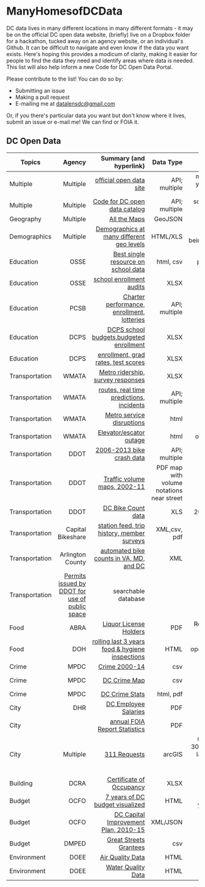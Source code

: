 # ManyHomesofDCData
DC data lives in many different locations in many different formats - it may be on the official DC open data website, (briefly) live on a Dropbox folder for a hackathon, tucked away on an agency website, or an individual's Github. It can be difficult to navigate and even know if the data you want exists. Here's hoping this provides a modicum of clarity, making it easier for people to find the data they need and identify areas where data is needed. This list will also help inform a new Code for DC Open Data Portal. 

Please contribute to the list! You can do so by:
* Submitting an issue
* Making a pull request
* E-mailing me at datalensdc@gmail.com

Or, if you there's particular data you want but don't know where it lives, submit an issue or e-mail me! We can find or FOIA it.

**DC Open Data**
---------------------------------------------------
| Topics   | Agency   |  Summary (and hyperlink)                            | Data Type     |Notes|
| -------- | --------:|----------------------------------------------------:|--------------:|----:|
|Multiple|Multiple|[official open data site](http://opendata.dc.gov/)|API; multiple|mostly geo. highlights include 3+ years of crime, ticketing, crashes and business licenses|
|Multiple|Multiple|[Code for DC open data catalog](https://www.opendatadc.org/)|API; multiple|scraped/FOIA data, slightly dated. We're reviving it!|
|Geography|Multiple|[All the Maps](https://github.com/benbalter/dc-maps)|GeoJSON|by Ben Balter|
|Demographics|Multiple|[Demographics at many different geo levels](http://www.neighborhoodinfodc.org/)|HTML/XLS|population,well-being,housing,foreclosures,schools|
|Education|OSSE|[Best single resource on school data](http://www.learndc.org/)|html, csv|school profiles and performance.Benjamin Robinson created [R package for data](https://github.com/benjaminrobinson/LearnDC)|
|Education|OSSE|[school enrollment audits](http://osse.dc.gov/service/data)|XLSX||
|Education|PCSB|[Charter performance, enrollment, lotteries](https://data.dcpcsb.org/)|API; multiple||
|Education|DCPS|[DCPS school budgets,budgeted enrollment](http://www.dcpsdatacenter.com/index.html)|XLSX||
|Education|DCPS|[enrollment, grad rates, test scores](http://dcps.dc.gov/service/dcps-downloadable-data-sets)|XLSX||
|Transportation|WMATA|[Metro ridership, survey responses](http://planitmetro.com/data)|XLSX||
|Transportation|WMATA|[routes, real time predictions, incidents](https://developer.wmata.com/)|API; multiple||
|Transportation|WMATA|[Metro service disruptions](http://www.wmata.com/rail/service_reports/viewReportArchive.cfm)|html|opendatadc.org has 2012-15. have scraper|
|Transportation|WMATA|[Elevator/escator outage](http://www.wmata.com/rider_tools/metro_service_status/elevator_escalator.cfm?)|html|opendatadc.org has a time series|
|Transportation|DDOT|[2006-2013 bike crash data](http://opendata.arcgis.com/datasets?q=bike%20accidents&t=dc%20bike%20accidents)|API; multiple||
|Transportation|DDOT|[Traffic volume maps, 2002-11](http://ddot.dc.gov/page/traffic-volume-maps)|PDF map with volume notations near street||
|Transportation|DDOT|[DC Bike Count data](https://github.com/HackShopDC/October29-VisionZeroData/tree/master/BikeCountData)|XLS|2002-15 person-led bike counts|
|Transportation|Capital Bikeshare|[station feed, trip history, member surveys](https://www.capitalbikeshare.com/system-data)|XML,csv, pdf||
|Transportation|Arlington County|[automated bike counts in VA, MD, and DC](http://www.bikearlington.com/pages/biking-in-arlington/counting-bikes-to-plan-for-bikes/counter-dashboard/)|XML|have scraper, need to productionalize|
|Transportation|[Permits issued by DDOT for use of public space](https://tops.ddot.dc.gov/DDOTPermitSystem/DDOTPermitOnline/Reports/PublicConstructionPermitReport.aspx)|searchable database||
|Food|ABRA|[Liquor License Holders](http://abra.dc.gov/page/abc-licensees)|PDF|Replaced every 6ish months;have two previous copies|
|Food|DOH|[rolling last 3 years food & hygiene inspections](http://dc.healthinspections.us/webadmin/dhd_431/web/)|HTML| have rudimentary scrapper; opendatadc.org has history 2010-2015|
|Crime|MPDC|[Crime 2000-14](https://github.com/UrbanInstitute/occ-public-safety/blob/master/data/dccrime2000-2014_cleaned.csv)|csv||
|Crime|MPDC|[DC Crime Map](http://crimemap.dc.gov/)|csv|searchable database, annual datasets at opendata.dc.gov|
|Crime|MPDC|[DC Crime Stats](http://mpdc.dc.gov/page/statistics-and-data)|html, pdf|citywide crime + traffic fatalities|
|City |DHR|[DC Employee Salaries](http://dchr.dc.gov/public-employee-salary-information)|PDF||
|City||[annual FOIA Report Statistics](http://os.dc.gov/page/annual-reports)|PDF|annual FOIA request counts by agency|
|City|Multiple|[311 Requests](https://dc311.secure.force.com/)|arcGIS|Current 311 requests on the last 30 days map. opendata.dc.org has last 30 days datasets for request types. 2010-13 on opendatadc.org|
|Building|DCRA|[Certificate of Occupancy](https://github.com/katerabinowitz/ManyHomesofDCData/tree/master/Certificate%20of%20Occupancy%20Data_Hackathon)|XLSX|released during GS hackathons| 
|Budget|OCFO|[7 years of DC budget visualized](https://openbudget.dc.gov/transparency#/)|HTML|maybe if you create an account you can download the raw data?|
|Budget|OCFO|[DC Capital Improvement Plan, 2010-15](https://github.com/cmgiven/capital-improvement)|XML/JSON|scraped by Chris Given!|
|Budget|DMPED|[Great Streets Grantees](https://drive.google.com/file/d/0B7P0PQCxjXdsajJIa3c4ampiOEU/view)|csv||
|Environment|DOEE|[Air Quality Data](http://www.mwcog.org/environment/air/data/)|HTML||
|Environment|DOEE|[Water Quality Data](https://stormcentral.waterlog.com/public/dcwater)|HTML|River, not drinking, water|
